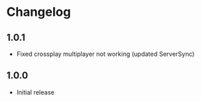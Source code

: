 # Changelog

## 1.0.1
- Fixed crossplay multiplayer not working (updated ServerSync)
## 1.0.0
- Initial release